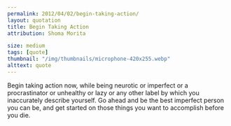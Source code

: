 ```yaml
---
permalink: 2012/04/02/begin-taking-action/
layout: quotation
title: Begin Taking Action
attribution: Shoma Morita

size: medium
tags: [quote]
thumbnail: "/img/thumbnails/microphone-420x255.webp"
alttext: quote
---
```


Begin taking action now, while being neurotic or imperfect or a
procrastinator or unhealthy or lazy or any other label by which you
inaccurately describe yourself. Go ahead and be the best imperfect
person you can be, and get started on those things you want to accomplish
before you die.
